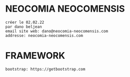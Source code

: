 # NEOCOMIA NEOCOMENSIS
    créer le 02.02.22
    par dano beljean
    email site web: dano@neocomia-neocomensis.com
    addresse: neocomia-neocomensis.com
# FRAMEWORK
    bootstrap: https://getbootstrap.com
